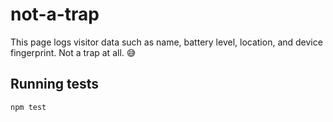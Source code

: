 # not-a-trap

This page logs visitor data such as name, battery level, location, and device fingerprint. Not a trap at all. 😅

## Running tests

```bash
npm test
